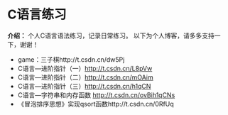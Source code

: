 # C语言练习

 **介绍：** 
个人C语言语法练习，记录日常练习。
以下为个人博客，请多多支持一下，谢谢！


- game：三子棋http://t.csdn.cn/dw5Pj
- C语言—进阶指针（一）http://t.csdn.cn/L8pVw
- C语言—进阶指针（二）http://t.csdn.cn/mOAim
- C语言—进阶指针（三）http://t.csdn.cn/h1qCN
- C语言—字符串和内存函数 http://t.csdn.cn/ovBih1qCNs
- 《冒泡排序思想》实现qsort函数http://t.csdn.cn/0RfUq
